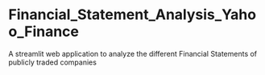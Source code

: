 # Financial_Statement_Analysis_Yahoo_Finance
A streamlit web application to analyze the different Financial Statements of publicly traded companies
